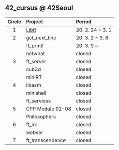 ## 42_cursus @ 42Seoul

| Circle | Project | Period |
|:---:|:---|:---|
| 1 | [Libft](./libft) | 20. 2. 24 ~ 3. 1 |
| 2 | [get_next_line](./get_next_line) | 20. 3. 2 ~ 3. 8 |
|   | ft_printf | 20. 3. 9 ~ |
|   | netwhat | closed |
| 3 | ft_server | closed |
|   | cub3d | closed |
|   | miniRT | closed |
| 4 | libasm | closed |
|   | minishell | closed |
|   | ft_services | closed |
| 5 | CPP Module 01-08 | closed |
|   | Philosophers | closed |
| 6 | ft_irc | closed |
|   | webser | closed |
| 7 | ft_transcendence | closed |

